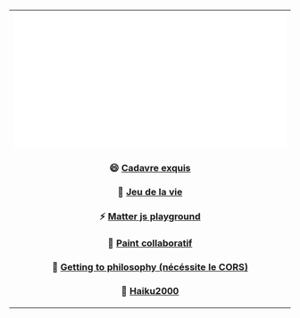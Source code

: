 

<table align="center">
<tr>
<td align="center" width="9999">

<img src="svg.svg">

  ### 😄 [Cadavre exquis](https://chill.exemple.xyz/)

  ### 🌱 [Jeu de la vie](http://game-of-floune.herokuapp.com/)

  ### ⚡ [Matter js playground](http://regarde.surge.sh)

  ### 🔭 [Paint collaboratif](https://megapaint.herokuapp.com/)

  ### 💬 [Getting to philosophy (nécéssite le CORS)](http://get-to-philosophy.surge.sh/)

  ### 🤔 [Haiku2000](https://haiku2000.herokuapp.com/)


</td>
</tr>
</table>


